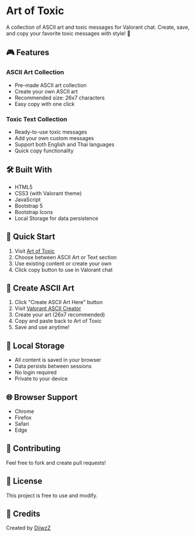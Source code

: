 # Art of Toxic

A collection of ASCII art and toxic messages for Valorant chat. Create, save, and copy your favorite toxic messages with style! 🐶

## 🎮 Features

### ASCII Art Collection
- Pre-made ASCII art collection
- Create your own ASCII art
- Recommended size: 26x7 characters
- Easy copy with one click

### Toxic Text Collection
- Ready-to-use toxic messages
- Add your own custom messages
- Support both English and Thai languages
- Quick copy functionality

## 🛠️ Built With
- HTML5
- CSS3 (with Valorant theme)
- JavaScript
- Bootstrap 5
- Bootstrap Icons
- Local Storage for data persistence

## 🚀 Quick Start
1. Visit [Art of Toxic](https://github.com/DiiwzZ/art-of-toxic)
2. Choose between ASCII Art or Text section
3. Use existing content or create your own
4. Click copy button to use in Valorant chat

## 🎨 Create ASCII Art
1. Click "Create ASCII Art Here" button
2. Visit [Valorant ASCII Creator](https://www.valorant-oekaki-chat.net/)
3. Create your art (26x7 recommended)
4. Copy and paste back to Art of Toxic
5. Save and use anytime!

## 💾 Local Storage
- All content is saved in your browser
- Data persists between sessions
- No login required
- Private to your device

## 🌐 Browser Support
- Chrome
- Firefox
- Safari
- Edge

## 👥 Contributing
Feel free to fork and create pull requests!

## 📝 License
This project is free to use and modify.

## 🤝 Credits
Created by [DiiwzZ](https://github.com/DiiwzZ) 